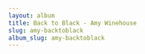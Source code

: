```yaml
---
layout: album
title: Back to Black - Amy Winehouse
slug: amy-backtoblack
album_slug: amy-backtoblack
---
```

